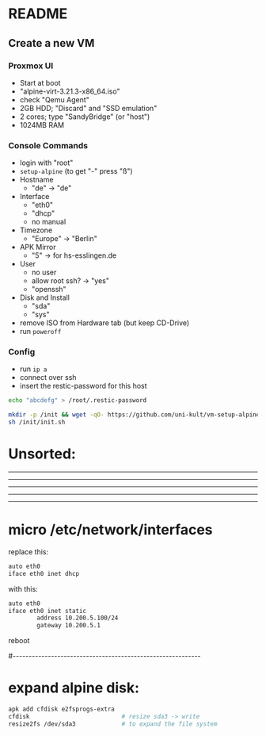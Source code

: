 # README

## Create a new VM


### Proxmox UI

* Start at boot
* "alpine-virt-3.21.3-x86\_64.iso"
* check "Qemu Agent"
* 2GB HDD; "Discard" and "SSD emulation"
* 2 cores; type "SandyBridge" (or "host")
* 1024MB RAM

### Console Commands

* login with "root"
* `setup-alpine` (to get "-" press "ß")
* Hostname
    * "de" -> "de"
* Interface
    * "eth0"
    * "dhcp"
    * no manual
* Timezone
    * "Europe" -> "Berlin"
* APK Mirror
    * "5" -> for hs-esslingen.de
* User
    * no user
    * allow root ssh? -> "yes"
    * "openssh"
* Disk and Install
    * "sda"
    * "sys"
* remove ISO from Hardware tab (but keep CD-Drive)
* run `poweroff`

### Config

* run `ip a`
* connect over ssh
* insert the restic-password for this host

```sh
echo "abcdefg" > /root/.restic-password
```

```sh
mkdir -p /init && wget -qO- https://github.com/uni-kult/vm-setup-alpine/tarball/main | tar -xz --strip-components=1 -f - -C /init
sh /init/init.sh
```



# Unsorted:
--------------------------------
--------------------------------
--------------------------------
--------------------------------
--------------------------------



# micro /etc/network/interfaces
replace this:
```sh
auto eth0
iface eth0 inet dhcp
```

with this:
```sh
auto eth0
iface eth0 inet static
        address 10.200.5.100/24
        gateway 10.200.5.1
```
reboot



#-----------------------------------------------------------
# expand alpine disk:
```sh
apk add cfdisk e2fsprogs-extra
cfdisk                          # resize sda3 -> write
resize2fs /dev/sda3             # to expand the file system
```
